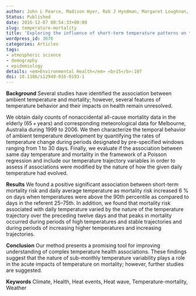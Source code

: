 ```yaml
---
author: John L Pearce, Madison Hyer, Rob J Hyndman, Margaret Loughnan, Martine Dennekamp, Neville Nicholls
Status: Published
date: 2016-12-07 00:54:33+00:00
slug: temperature-mortality
title: 'Exploring the influence of short-term temperature patterns on temperature-related mortality: a case-study of Melbourne, Australia'
wordpress_id: 3676
categories: Articles
tags:
- atmospheric science
- demography
- epidemiology
details: <em>Environmental Health</em> <b>15</b>:107
doi: 10.1186/s12940-016-0193-1
---
```


**Background**
Several studies have identified the association between ambient temperature and mortality; however, several features of temperature behavior and their impacts on health remain unresolved.

We obtain daily counts of nonaccidental all-cause mortality data in the elderly (65 + years) and corresponding meteorological data for Melbourne, Australia during 1999 to 2006. We then characterize the temporal behavior of ambient temperature development by quantifying the rates of temperature change during periods designated by pre-specified windows ranging from 1 to 30 days. Finally, we evaluate if the association between same day temperature and mortality in the framework of a Poisson regression and include our temperature trajectory variables in order to assess if associations were modified by the nature of how the given daily temperature had evolved.

**Results**
We found a positive significant association between short-term mortality risk and daily average temperature as mortality risk increased 6 % on days when temperatures were above the 90th percentile as compared to days in the referent 25–75th. In addition, we found that mortality risk associated with daily temperature varied by the nature of the temperature trajectory over the preceding twelve days and that peaks in mortality occurred during periods of high temperatures and stable trajectories and during periods of increasing higher temperatures and increasing trajectories.

**Conclusion**
Our method presents a promising tool for improving understanding of complex temperature health associations. These findings suggest that the nature of sub-monthly temperature variability plays a role in the acute impacts of temperature on mortality; however, further studies are suggested.

**Keywords**
Climate, Health, Heat events, Heat wave, Temperature-mortality, Weather
